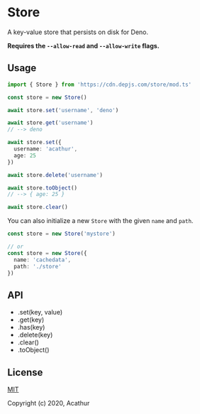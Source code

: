 # Store

A key-value store that persists on disk for Deno.

**Requires the `--allow-read` and `--allow-write` flags.**

## Usage

```ts
import { Store } from 'https://cdn.depjs.com/store/mod.ts'

const store = new Store()

await store.set('username', 'deno')

await store.get('username')
// --> deno

await store.set({
  username: 'acathur',
  age: 25
})

await store.delete('username')

await store.toObject()
// --> { age: 25 }

await store.clear()
```

You can also initialize a new `Store` with the given `name` and `path`.

```ts
const store = new Store('mystore')

// or
const store = new Store({
  name: 'cachedata',
  path: './store'
})
```

## API

- .set(key, value)
- .get(key)
- .has(key)
- .delete(key)
- .clear()
- .toObject()

## License

[MIT](https://github.com/Acathur/store/blob/master/LICENSE)

Copyright (c) 2020, Acathur
